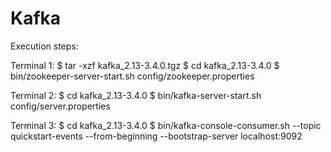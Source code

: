 # Kafka
Execution steps:

Terminal 1:
$ tar -xzf kafka_2.13-3.4.0.tgz
$ cd kafka_2.13-3.4.0
$ bin/zookeeper-server-start.sh config/zookeeper.properties

Terminal 2:
$ cd kafka_2.13-3.4.0
$ bin/kafka-server-start.sh config/server.properties

Terminal 3:
$ cd kafka_2.13-3.4.0
$ bin/kafka-console-consumer.sh --topic quickstart-events --from-beginning --bootstrap-server localhost:9092

